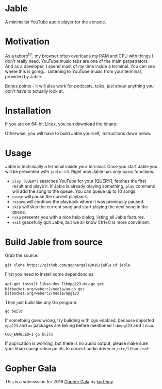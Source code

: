 # Jable

A minimalist YouTube audio player for the console.

# Motivation

As a tabbro<sup>tm</sup>, my browser often overloads my RAM and CPU with things I don't really need. YouTube music tabs are one of the main perpetrators. And as a developer, I spend most of my time inside a terminal. You can see where this is going... Listening to YouTube music from your terminal, provided by Jable. 

Bonus points - it will also work for podcasts, talks, just about anything you don't have to actually look at.

# Installation

If you are on 64-bit Linux, [you can download the binary](https://github.com/gophergala2016/jable/releases):

Otherwise, you will have to build Jable yourself, instructions down below.

# Usage

Jable is technically a terminal inside your terminal. Once you start Jable you will be presented with `jable:` cli. Right now Jable has only basic functions:

- `play [QUERY]` searches YouTube for your [QUERY], fetches the first result and plays it. If Jable is already playing something, `play` command will add the song to the queue. You can queue up to 10 songs. 
- `pause` will pause the current playback.
- `resume` will continue the playback where it was previously paused.
- `skip` will skip the current song and start playing the next song in the queue.
- `help` presents you with a nice help dialog, listing all Jable features.
- `exit` gracefully quit Jable, but we all know Ctrl+C is more convinient.

# Build Jable from source

Grab the source:

`git clone https://github.com/gophergala2016/jable`
`cd jable`

First you need to install some dependencies:

`apt-get install libao-dev libmpg123-dev`
`go get bitbucket.org/weberc2/media/ao`
`go get bitbucket.org/weberc2/media/mpg123`

Then just build like any Go program:

`go build`

If something goes wrong, try building with cgo enabled, because imported `mpg123` and `ao` packages are linking before mentioned `libmpg123` and `libao`.

`CGO_ENABLED=1 go build`

If application is working, but there is no audio output, please make sure your libao coniguration points to correct audio driver in `/etc/libao.conf`.

# Gopher Gala

This is a submission for 2016 [Gopher Gala](http://gophergala.com/) by [kortemy](https://github.com/kortemy).


